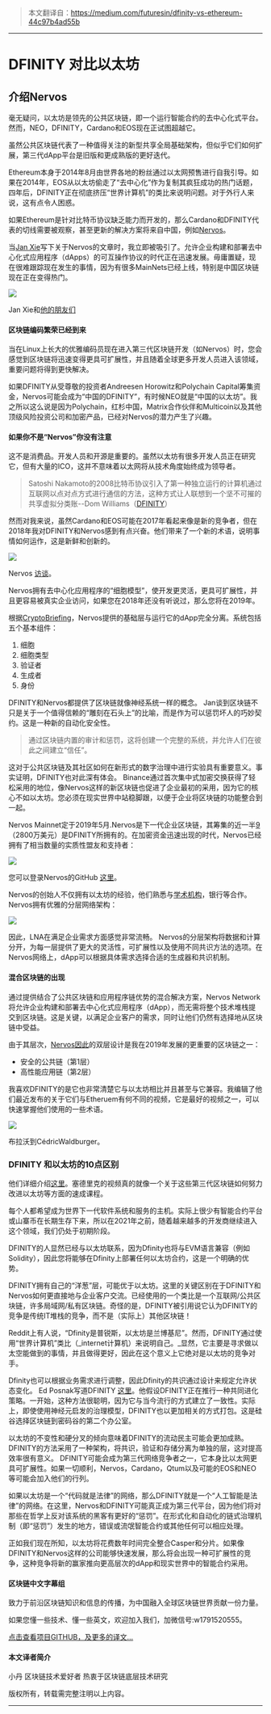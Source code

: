 
> 本文翻译自：https://medium.com/futuresin/dfinity-vs-ethereum-44c97b4ad55b
>

-----------------------------------------------

# DFINITY 对比以太坊

## 介绍Nervos

毫无疑问，以太坊是领先的公共区块链，即一个运行智能合约的去中心化式平台。然而，NEO，DFINITY，Cardano和EOS现在正试图超越它。

虽然公共区块链代表了一种值得关注的新型共享全局基础架构，但似乎它们如何扩展，第三代dApp平台是旧版和更成熟版的更好迭代。

Ethereum本身于2014年8月由世界各地的粉丝通过以太网预售进行自我引导。如果在2014年，EOS从以太坊偷走了“去中心化”作为复制其疯狂成功的热门话题，四年后，DFINITY正在彻底挤压“世界计算机”的类比来说明问题。对于外行人来说，这有点令人困惑。

如果Ethereum是针对比特币协议缺乏能力而开发的，那么Cardano和DFINITY代表的切线需要被观察，甚至更新的解决方案将来自中国，例如[Nervos][1]。

当[Jan Xie][2]写下关于Nervos的文章时，我立即被吸引了。允许企业构建和部署去中心化式应用程序（dApps）的可互操作协议的时代正在迅速发展。毋庸置疑，现在很难跟踪现在发生的事情，因为有很多MainNets已经上线，特别是中国区块链现在正在变得热门。

![][3]

Jan Xie和[他的朋友们][4]

#### 区块链编码繁荣已经到来

当在Linux上长大的优雅编码员现在进入第三代区块链开发（如Nervos）时，您会感觉到区块链将迅速变得更具可扩展性，并且随着全球更多开发人员进入该领域，重要问题将得到更快解决。

如果DFINITY从受尊敬的投资者Andreesen Horowitz和Polychain Capital筹集资金，Nervos可能会成为“中国的DFINITY”，有时候NEO就是“中国的以太坊”。我之所以这么说是因为Polychain，红杉中国，Matrix合作伙伴和Multicoin以及其他顶级风险投资公司和加密产品，已经对Nervos的潜力产生了兴趣。

#### 如果你不是“Nervos”你没有注意

这不是消费品。开发人员和开源是重要的。虽然以太坊有很多开发人员正在研究它，但有大量的ICO，这并不意味着以太网将从技术角度始终成为领导者。

>  Satoshi Nakamoto的2008比特币协议引入了第一种独立运行的计算机通过互联网以点对点方式进行通信的方法，这种方式让人联想到一个坚不可摧的共享虚拟分类账--Dom Williams（[DFINITY][5]）

然而对我来说，虽然Cardano和EOS可能在2017年看起来像是新的竞争者，但在2018年我对DFINITY和Nervos感到有点兴奋。他们带来了一个新的术语，说明事情如何运作，这是新鲜和创新的。

![][6]

Nervos [访谈][7]。

Nervos拥有去中心化应用程序的“细胞模型”，使开发更灵活，更具可扩展性，并且更容易被真实企业访问，如果您在2018年还没有听说过，那么您将在2019年。

根据[CryptoBriefing][8]，Nervos提供的基础层与运行它的dApp完全分离。系统包括五个基本组件：

1. 细胞
2. 细胞类型
3. 验证者
4. 生成者
5. 身份

DFINITY和Nervos都提供了区块链就像神经系统一样的概念。 Jan谈到区块链不只是关于一个值得信赖的“雕刻在石头上”的比喻，而是作为可以惩罚坏人的巧妙契约。这是一种新的自动化安全性。

> 通过区块链内置的审计和惩罚，这将创建一个完整的系统，并允许人们在彼此之间建立“信任”。

这对于公共区块链及其社区如何在新形式的数字治理中进行实验具有重要意义。事实证明，DFINITY也对此深有体会。 Binance通过首次集中式加密交换获得了轻松采用的地位，像Nervos这样的新区块链也促进了企业最初的采用，因为它的核心不如以太坊。您必须在现实世界中站稳脚跟，以便于企业将区块链的功能整合到一起。

Nervos Mainnet定于2019年5月.Nervos是下一代企业区块链，其筹集的近一半[9]（2800万美元）是DFINITY所拥有的。在加密资金迅速出现的时代，Nervos已经拥有了相当数量的实质性盟友和支持者：

![][10]

您可以登录Nervos的GitHub [这里][11]。

Nervos的创始人不仅拥有以太坊的经验，他们熟悉与[学术机构][12]，银行等合作。 Nervos拥有优雅的分层网络架构：

![][13]

因此，LNA在满足企业需求方面感觉非常流畅。 Nervos的分层架构将数据和计算分开，为每一层提供了更大的灵活性，可扩展性以及使用不同共识方法的选项。在Nervos网络上，dApp可以根据具体需求选择合适的生成器和共识机制。

#### 混合区块链的出现

通过提供结合了公共区块链和应用程序链优势的混合解决方案，Nervos Network将允许企业构建和部署去中心化式应用程序（dApp），而无需将整个技术堆栈提交到区块链。这是关键，以满足企业客户的需求，同时让他们仍然有选择地从区块链中受益。

由于其层次，[Nervos因此][14]的双层设计是我在2019年发展的更重要的区块链之一：

* 安全的公共链（第1层）
* 高性能应用链（第2层）

我喜欢DFINITY的是它也非常清楚它与以太坊相比并且甚至与它兼容。我编辑了他们最近发布的关于它们与Etheruem有何不同的视频，它是最好的视频之一，可以快速掌握他们使用的一些术语。

![][15]

布拉沃到CédricWaldburger。

### DFINITY 和以太坊的10点区别

他们详细介绍[这里][16]。塞德里克的视频真的就像一个关于这些第三代区块链如何努力改进以太坊等方面的速成课程。

每个人都希望成为世界下一代软件系统和服务的主机。实际上很少有智能合约平台或山寨币在长期生存下来，所以在2021年之前，随着越来越多的开发商继续进入这个领域，我们仍处于初期阶段。

DFINITY的人显然已经与以太坊联系，因为Dfinity也将与EVM语言兼容（例如Solidity），因此您将能够在Dfinity上部署任何以太坊合约，这是一个明确的优势。

DFINITY拥有自己的“洋葱”层，可能优于以太坊。这里的关键区别在于DFINITY和Nervos如何更直接地与企业客户交流。已经使用的一个类比是一个互联网/公共区块链，许多局域网/私有区块链。奇怪的是，DFINITY被引用说它认为DFINITY的竞争是传统IT堆栈的竞争，而不是（实际上）其他区块链！

Reddit上有人说，“Dfinity是普锐斯，以太坊是兰博基尼”。然而，DFINITY通过使用“世界计算机”类比（_internet计算机）来说明自己。_显然，它主要是寻求做以太空能做到的事情，并且做得更好，因此在这个意义上它绝对是以太坊的竞争对手。

Dfinity也可以根据业务需求进行调整，因此Dfinity的共识通过设计来规定允许状态变化。 Ed Posnak写道DFINITY [这里][17]。他假设DFINITY正在推行一种共同进化策略。一开始，这种方法很聪明，因为它与当今流行的方式建立了一致性。实际上，即使使用神经元启发的治理模型，DFINITY也以更加相关的方式打包。这是硅谷选择区块链到密码谷的第二个办公室。

以太坊的不变性和硬分叉的倾向意味着DFINITY的流动民主可能会更加成熟。 DFINITY的方法采用了一种架构，将共识，验证和存储分离为单独的层，这对提高效率很有意义。 DFINITY可能会成为第三代网络竞争者之一，它本身比以太网更具可扩展性。如果一切顺利，Nervos，Cardano，Qtum以及可能的EOS和NEO等可能会加入他们的行列。

如果以太坊是一个“代码就是法律”的网络，那么DFINITY就是一个“人工智能是法律”的网络。在这里，Nervos和DFINITY可能真正成为第三代平台，因为他们将对那些在哲学上反对该系统的黑客有更好的“惩罚”。在形式化和自动化的链式治理机制（即“惩罚”）发生的地方，错误或流氓智能合约或其他任何可以相应处理。

正如我们现在所知，以太坊将花费数年时间完全整合Casper和分片。如果像DFINITY和Nervos这样的公司能够快速发展，那么将会出现一种可扩展性的竞争，这种竞争将新的赢家推向更高层次的dApp和现实世界中的智能合约采用。

[1]: https://www.linkedin.com/in/janhxie/
[2]: https://medium.com/nervosnetwork/introducing-nervos-network-7a2dcfd6a1d0
[3]: https://cdn-images-1.medium.com/max/1600/1*ZWAlfUbh7SayFIN6l_6Lyw.jpeg
[4]: https://www.nervos.org/
[5]: https://dfinity.org/faq
[6]: https://cdn-images-1.medium.com/max/1600/1*4ayh9_Xanmu2aDS-bvZTxQ.jpeg
[7]: https://medium.com/nervosnetwork/a-deep-dive-into-nervos-with-the-founding-team-3cdc71fc8615
[8]: https://cryptobriefing.com/nervos-ico-review-token-analysis/
[9]: https://venturebeat.com/2018/07/18/nervos-network-raises-28-million-to-make-enterprise-blockchain-networks/
[10]: https://cdn-images-1.medium.com/max/1600/1*SskgO8hZBcdHox57rX3oIg.png
[11]: https://github.com/NervosFoundation
[12]: https://www.linkedin.com/company/realcryptape/
[13]: https://cdn-images-1.medium.com/max/1600/1*kYjGgMEEGSlsGbT7tjyRNA.png
[14]: https://github.com/NervosFoundation/binary/blob/master/whitepaper/nervos-ckb.pdf
[15]: https://cdn-images-1.medium.com/max/1600/1*Hp_BbHZBfdUBRaJgNBZ6fQ.jpeg
[16]: https://medium.com/dfinity/new-on-youtube-inside-dfinity-ea6b87e3ca8f
[17]: https://medium.com/on-the-origin-of-smart-contract-platforms/on-the-origin-of-dfinity-526b4222eb4c


#### 区块链中文字幕组

致力于前沿区块链知识和信息的传播，为中国融入全球区块链世界贡献一份力量。

如果您懂一些技术、懂一些英文，欢迎加入我们，加微信号:w1791520555。

[点击查看项目GITHUB，及更多的译文...](https://github.com/BlockchainTranslator/EOS)

#### 本文译者简介

小丹 区块链技术爱好者  热衷于区块链底层技术研究

版权所有，转载需完整注明以上内容。

----------------------------------------------------
